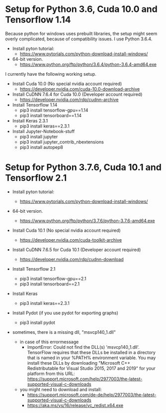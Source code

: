 # Setup for Python 3.6, Cuda 10.0 and Tensorflow 1.14


Because python for windows uses prebuilt libraries, the setup might seem overly complicated, because of compatibility issues.
I use Python 3.6.4.

* Install pyton tutorial: 
  * https://www.pytorials.com/python-download-install-windows/
* 64-bit version.
  * https://www.python.org/ftp/python/3.6.4/python-3.6.4-amd64.exe

I currently have the following working setup.

* Install Cuda 10.0 (No special nvidia account required)
  * https://developer.nvidia.com/cuda-10.0-download-archive
* Install CuDNN 7.6.4 for Cuda 10.0 (Developer account required)
  * https://developer.nvidia.com/rdp/cudnn-archive
* Install Tensorflow 1.14
  * pip3 install tensorflow-gpu==1.14
  * pip3 install tensorboard==1.14
* Install Keras 2.3.1
  * pip3 install keras==2.3.1
* Install Jupyter-Notebook-stuff    
  * pip3 install jupyter
  * pip3 install jupyter_contrib_nbextensions
  * pip3 install autopep8


# Setup for Python 3.7.6, Cuda 10.1 and Tensorflow 2.1

* Install pyton tutorial: 
  * https://www.pytorials.com/python-download-install-windows/
* 64-bit version.
  * https://www.python.org/ftp/python/3.7.6/python-3.7.6-amd64.exe

* Install Cuda 10.1 (No special nvidia account required)
  * https://developer.nvidia.com/cuda-toolkit-archive
* Install CuDNN 7.6.5 for Cuda 10.1 (Developer account required)
  * https://developer.nvidia.com/rdp/cudnn-download
* Install Tensorflow 2.1
  * pip3 install tensorflow-gpu==2.1
  * pip3 install tensorboard==2.1
* Install Keras
  * pip3 install keras==2.3.1
* Install Pydot (if you use pydot for exporting graphs)
  * pip3 install pydot
* sometimes, there is a missing dll, "msvcp140_1.dll" 
  * in case of this errormessage 
    * ImportError: Could not find the DLL(s) 'msvcp140_1.dll'. TensorFlow requires that these DLLs be installed in a directory that is named in your %PATH% environment variable. You may install these DLLs by downloading "Microsoft C++ Redistributable for Visual Studio 2015, 2017 and 2019" for your platform from this URL: https://support.microsoft.com/help/2977003/the-latest-supported-visual-c-downloads
  * you might need to download and install:
    * https://support.microsoft.com/de-de/help/2977003/the-latest-supported-visual-c-downloads
    * https://aka.ms/vs/16/release/vc_redist.x64.exe